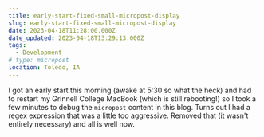 ```yaml
---
title: early-start-fixed-small-micropost-display
slug: early-start-fixed-small-micropost-display
date: 2023-04-18T11:28:00.000Z
date_updated: 2023-04-18T13:29:13.000Z
tags: 
  - Development
# type: micropost
location: Toledo, IA
---
```


I got an early start this morning (awake at 5:30 so what the heck) and had to restart my Grinnell College MacBook (which is still rebooting!) so I took a few minutes to debug the `micropost` content in this blog.  Turns out I had a regex expression that was a little too aggressive.  Removed that (it wasn't entirely necessary) and all is well now.
